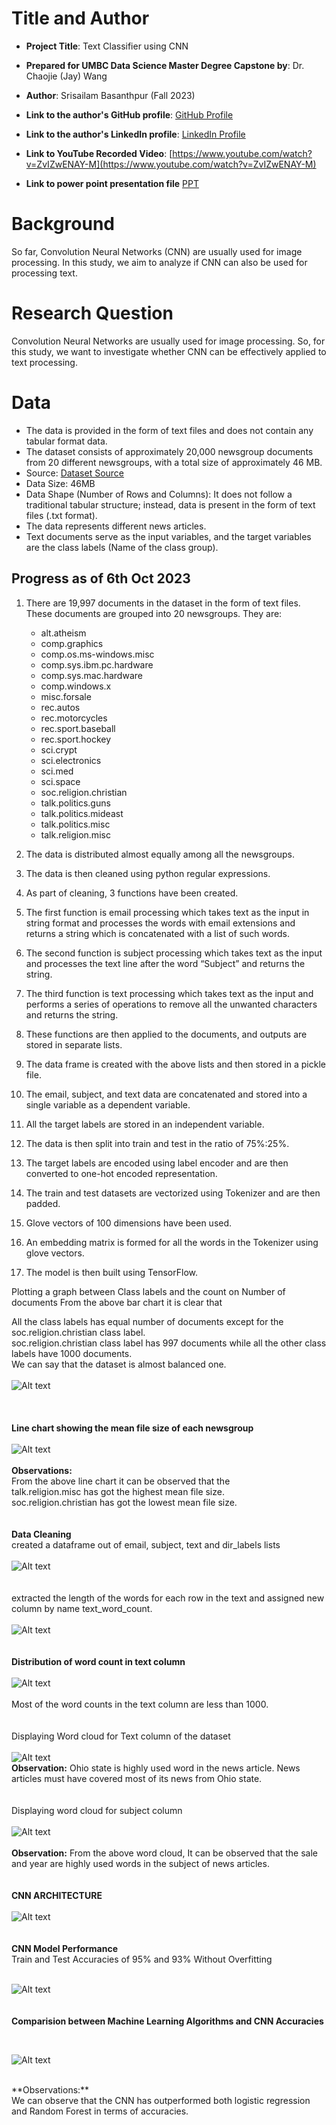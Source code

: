 # Title and Author

- **Project Title**: Text Classifier using CNN
- **Prepared for UMBC Data Science Master Degree Capstone by**: Dr. Chaojie (Jay) Wang
- **Author**: Srisailam Basanthpur (Fall 2023)
- **Link to the author's GitHub profile**: [GitHub Profile](https://github.com/sribasanth123)
- **Link to the author's LinkedIn profile**: [LinkedIn Profile](https://www.linkedin.com/in/srisailam-basanthpur-687390184/)
- **Link to YouTube Recorded Video**: [https://www.youtube.com/watch?v=ZvIZwENAY-M](https://www.youtube.com/watch?v=ZvIZwENAY-M)

- **Link to power point presentation file** [PPT](Text%20Classification%20CNN.pptx)
# Background

So far, Convolution Neural Networks (CNN) are usually used for image processing. In this study, we aim to analyze if CNN can also be used for processing text.

# Research Question

Convolution Neural Networks are usually used for image processing. So, for this study, we want to investigate whether CNN can be effectively applied to text processing.

# Data

- The data is provided in the form of text files and does not contain any tabular format data.
- The dataset consists of approximately 20,000 newsgroup documents from 20 different newsgroups, with a total size of approximately 46 MB.
- Source: [Dataset Source](https://archive.ics.uci.edu/dataset/113/twenty+newsgroups)
- Data Size: 46MB
- Data Shape (Number of Rows and Columns): It does not follow a traditional tabular structure; instead, data is present in the form of text files (.txt format).
- The data represents different news articles.
- Text documents serve as the input variables, and the target variables are the class labels (Name of the class group).

## Progress as of 6th Oct 2023

1. There are 19,997 documents in the dataset in the form of text files. These documents are grouped into 20 newsgroups. They are:

   - alt.atheism
   - comp.graphics
   - comp.os.ms-windows.misc
   - comp.sys.ibm.pc.hardware
   - comp.sys.mac.hardware
   - comp.windows.x
   - misc.forsale
   - rec.autos
   - rec.motorcycles
   - rec.sport.baseball
   - rec.sport.hockey
   - sci.crypt
   - sci.electronics
   - sci.med
   - sci.space
   - soc.religion.christian
   - talk.politics.guns
   - talk.politics.mideast
   - talk.politics.misc
   - talk.religion.misc

2. The data is distributed almost equally among all the newsgroups.

3. The data is then cleaned using python regular expressions.

4. As part of cleaning, 3 functions have been created.

5. The first function is email processing which takes text as the input in string format and processes the words with email extensions and returns a string which is concatenated with a list of such words.

6. The second function is subject processing which takes text as the input and processes the text line after the word “Subject” and returns the string.

7. The third function is text processing which takes text as the input and performs a series of operations to remove all the unwanted characters and returns the string.

8. These functions are then applied to the documents, and outputs are stored in separate lists.

9. The data frame is created with the above lists and then stored in a pickle file.

10. The email, subject, and text data are concatenated and stored into a single variable as a dependent variable.

11. All the target labels are stored in an independent variable.

12. The data is then split into train and test in the ratio of 75%:25%.

13. The target labels are encoded using label encoder and are then converted to one-hot encoded representation.

14. The train and test datasets are vectorized using Tokenizer and are then padded.

15. Glove vectors of 100 dimensions have been used.

16. An embedding matrix is formed for all the words in the Tokenizer using glove vectors.

17. The model is then built using TensorFlow.

Plotting a graph between Class labels and the count on Number of documents
From the above bar chart it is clear that

All the class labels has equal number of documents except for the soc.religion.christian class label.
</br>
soc.religion.christian class label has 997 documents while all the other class labels have 1000 documents.
</br>
We can say that the dataset is almost balanced one.
</br>
</br>
![Alt text](../Assets/Image1.png)
</br>
</br>
</br>
</br>
**Line chart showing the mean file size of each newsgroup**
</br>
</br>
![Alt text](../Assets/Image2.png)
</br>
</br>
**Observations:**
</br>
From the above line chart it can be observed that the
</br>
talk.religion.misc has got the highest mean file size.</br>
soc.religion.christian has got the lowest mean file size.
</br>
</br>
</br>
**Data Cleaning**
</br>
created a dataframe out of email, subject, text and dir_labels lists
</br>
</br>
![Alt text](../Assets/Image4.png)
</br>
</br>
</br>
extracted the length of the words for each row in the text and assigned new column by name text_word_count.
</br>
</br>
![Alt text](../Assets/Image5.png)
</br>
</br>
</br>
**Distribution of word count in text column**
</br>
</br>
![Alt text](../Assets/Image6.png)
</br>
</br>
Most of the word counts in the text column are less than 1000.
</br>
</br>
</br>
Displaying Word cloud for Text column of the dataset
</br>
</br>
![Alt text](../Assets/Image7.png)
</br>
**Observation:** Ohio state is highly used word in the news article. News articles must have covered most of its news from Ohio state.
</br>
</br>
</br>
Displaying word cloud for subject column
</br>
</br>
![Alt text](../Assets/Image8.png)
</br>
</br>
**Observation:** From the above word cloud, It can be observed that the sale and year are highly used words in the subject of news articles.
</br>
</br>
</br>
**CNN ARCHITECTURE**
</br>
</br>
![Alt text](../Assets/Image9.png)
</br>
</br>
</br>
**CNN Model Performance**
</br>
Train and Test Accuracies of 95% and 93% Without Overfitting
</br>
</br>

![Alt text](../Assets/Image10.png)
</br>
</br>
</br>
**Comparision between Machine Learning Algorithms and CNN Accuracies**

</br>

![Alt text](../Assets/Image11.png)

</br>
**Observations:**
</br>
We can observe that the CNN has outperformed both logistic regression and Random Forest in terms of accuracies.
